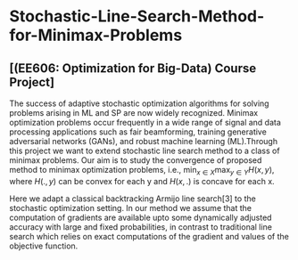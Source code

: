 # Stochastic-Line-Search-Method-for-Minimax-Problems
## [(EE606: Optimization for Big-Data) Course Project]
The success of adaptive stochastic optimization algorithms for solving problems arising in ML and SP are now widely recognized. Minimax optimization problems occur frequently in a wide range of signal and data processing applications such as fair beamforming, training generative adversarial networks (GANs), and robust machine learning (ML).Through this project we want to extend stochastic line search method to a class of minimax problems. Our aim is to study the convergence of proposed method to  minimax optimization problems, i.e., $\min_{x\in X} \max_{y\in Y} H(x,y),$ where $H(.,y)$ can be convex for each y and $H(x,.)$ is concave for each x.

Here we adapt a classical backtracking Armijo line search[3] to the stochastic optimization setting. In our method we assume that the computation of gradients are available upto some dynamically adjusted accuracy with large and fixed probabilities, in contrast to traditional line search which relies on exact computations of the gradient and values of the objective function.